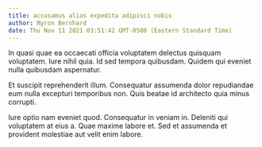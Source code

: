 ```yaml
---
title: accusamus alias expedita adipisci nobis
author: Myron Bernhard
date: Thu Nov 11 2021 03:51:42 GMT-0500 (Eastern Standard Time)
---
```

In quasi quae ea occaecati officia voluptatem delectus quisquam voluptatem. Iure nihil quia. Id sed tempora quibusdam. Quidem qui eveniet nulla quibusdam aspernatur.

 Et suscipit reprehenderit illum. Consequatur assumenda dolor repudiandae eum nulla excepturi temporibus non. Quis beatae id architecto quia minus corrupti.

 Iure optio nam eveniet quod. Consequatur in veniam in. Deleniti qui voluptatem at eius a. Quae maxime labore et. Sed et assumenda et provident molestiae aut velit enim labore.